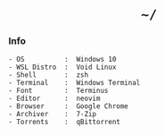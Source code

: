 <h1 align="center"><code>~/</code></h1>

### Info

```
- OS          :  Windows 10
- WSL Distro  :  Void Linux
- Shell       :  zsh
- Terminal    :  Windows Terminal
- Font        :  Terminus
- Editor      :  neovim
- Browser     :  Google Chrome
- Archiver    :  7-Zip
- Torrents    :  qBittorrent
```

<h1/>

